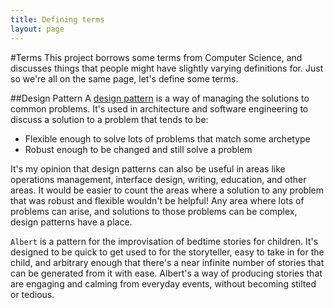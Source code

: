 ```yaml
---
title: Defining terms
layout: page
---
```


#Terms
This project borrows some terms from Computer Science, and discusses things that people might have slightly varying definitions for. Just so we're all on the same page, let's define some terms. 

##Design Pattern
A [design pattern](https://en.wikipedia.org/wiki/Design_pattern) is a way of managing the solutions to common problems. It's used in architecture and software engineering to discuss a solution to a problem that tends to be:
* Flexible enough to solve lots of problems that match some archetype
* Robust enough to be changed and still solve a problem 

It's my opinion that design patterns can also be useful in areas like operations management, interface design, writing, education, and other areas. It would be easier to count the areas where a solution to any problem that was robust and flexible wouldn't be helpful! Any area where lots of problems can arise, and solutions to those problems can be complex, design patterns have a place. 

`Albert` is a pattern for the improvisation of bedtime stories for children. It's designed to be quick to get used to for the storyteller, easy to take in for the child, and arbitrary enough that there's a near infinite number of stories that can be generated from it with ease. Albert's a way of producing stories that are engaging and calming from everyday events, without becoming stilted or tedious. 

